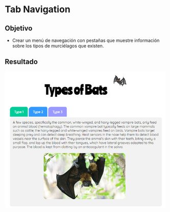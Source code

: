 # **Tab Navigation**

## **Objetivo**

- Crear un menú de navegación con pestañas que muestre información sobre los tipos de murciélagos que existen.

## **Resultado**

![](assets/images/shot.png)

